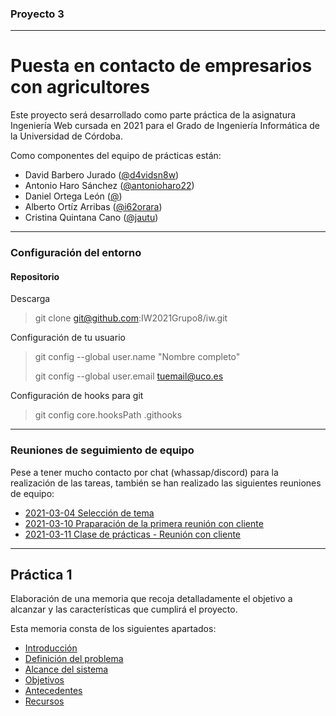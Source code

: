 ### Proyecto 3

---

# Puesta en contacto de empresarios con agricultores

Este proyecto será desarrollado como parte práctica de la asignatura Ingeniería Web cursada en 2021 para el Grado de Ingeniería Informática de la Universidad de Córdoba.

Como componentes del equipo de prácticas están:

* David Barbero Jurado ([@d4vidsn8w](https://github.com/d4vidsn8w))
* Antonio Haro Sánchez ([@antonioharo22](https://github.com/antonioharo22))
* Daniel Ortega León ([@](https://github.com/))
* Alberto Ortíz Arribas ([@i62orara](https://github.com/i62orara))
* Cristina Quintana Cano ([@jautu](https://github.com/jautu))

---

### Configuración del entorno

#### Repositorio

Descarga

> git clone git@github.com:IW2021Grupo8/iw.git

Configuración de tu usuario

> git config --global user.name "Nombre completo"
>
> git config --global user.email tuemail@uco.es

Configuración de hooks para git

> git config core.hooksPath .githooks

---

### Reuniones de seguimiento de equipo

Pese a tener mucho contacto por chat (whassap/discord) para la realización de las tareas, también se han realizado las siguientes reuniones de equipo:

* [2021-03-04 Selección de tema]((./meeting/2021-03-04.md))
* [2021-03-10 Praparación de la primera reunión con cliente]((./meeting/2021-03-04.md))
* [2021-03-11 Clase de prácticas - Reunión con cliente]((./meeting/2021-03-04.md))

---

## Práctica 1

Elaboración de una memoria que recoja detalladamente el objetivo a alcanzar y las características que cumplirá el proyecto.

Esta memoria consta de los siguientes apartados:

* [Introducción](./docs/01-intro.md)
* [Definición del problema](./docs/02-)
* [Alcance del sistema](./docs/03-)
* [Objetivos](./docs/04-)
* [Antecedentes](./docs/05-)
* [Recursos](./docs/06-)
